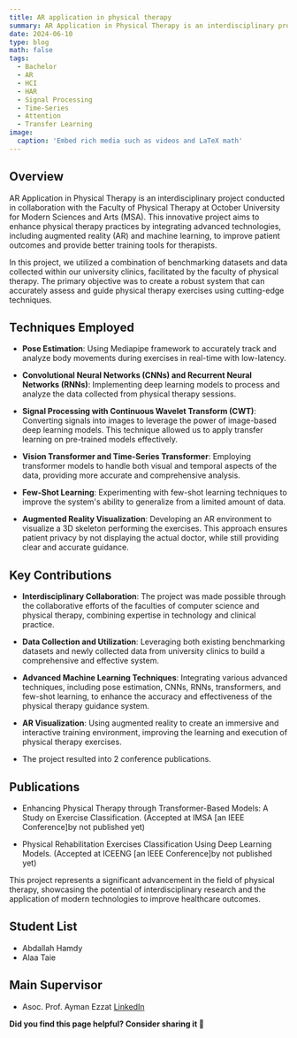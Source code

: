 ```yaml
---
title: AR application in physical therapy
summary: AR Application in Physical Therapy is an interdisciplinary project conducted in collaboration with the Faculty of Physical Therapy at October University for Modern Sciences and Arts (MSA).
date: 2024-06-10
type: blog
math: false
tags:
  - Bachelor
  - AR
  - HCI
  - HAR
  - Signal Processing
  - Time-Series
  - Attention
  - Transfer Learning
image:
  caption: 'Embed rich media such as videos and LaTeX math'
---
```


<!-- Project Description -->
## Overview
AR Application in Physical Therapy is an interdisciplinary project conducted in collaboration with the Faculty of Physical Therapy at October University for Modern Sciences and Arts (MSA). This innovative project aims to enhance physical therapy practices by integrating advanced technologies, including augmented reality (AR) and machine learning, to improve patient outcomes and provide better training tools for therapists.

In this project, we utilized a combination of benchmarking datasets and data collected within our university clinics, facilitated by the faculty of physical therapy. The primary objective was to create a robust system that can accurately assess and guide physical therapy exercises using cutting-edge techniques.


## Techniques Employed
- **Pose Estimation**: Using Mediapipe framework to accurately track and analyze body movements during exercises in real-time with low-latency.

- **Convolutional Neural Networks (CNNs) and Recurrent Neural Networks (RNNs)**: Implementing deep learning models to process and analyze the data collected from physical therapy sessions.

- **Signal Processing with Continuous Wavelet Transform (CWT)**: Converting signals into images to leverage the power of image-based deep learning models. This technique allowed us to apply transfer learning on pre-trained models effectively.

- **Vision Transformer and Time-Series Transformer**: Employing transformer models to handle both visual and temporal aspects of the data, providing more accurate and comprehensive analysis.

- **Few-Shot Learning**: Experimenting with few-shot learning techniques to improve the system's ability to generalize from a limited amount of data.

- **Augmented Reality Visualization**: Developing an AR environment to visualize a 3D skeleton performing the exercises. This approach ensures patient privacy by not displaying the actual doctor, while still providing clear and accurate guidance.


## Key Contributions
- **Interdisciplinary Collaboration**: The project was made possible through the collaborative efforts of the faculties of computer science and physical therapy, combining expertise in technology and clinical practice.

- **Data Collection and Utilization**: Leveraging both existing benchmarking datasets and newly collected data from university clinics to build a comprehensive and effective system.

- **Advanced Machine Learning Techniques**: Integrating various advanced techniques, including pose estimation, CNNs, RNNs, transformers, and few-shot learning, to enhance the accuracy and effectiveness of the physical therapy guidance system.

- **AR Visualization**: Using augmented reality to create an immersive and interactive training environment, improving the learning and execution of physical therapy exercises.

- The project resulted into 2 conference publications.


## Publications
- Enhancing Physical Therapy through Transformer-Based Models: A Study on Exercise Classification. (Accepted at IMSA [an IEEE Conference]by not published yet)

- Physical Rehabilitation Exercises Classification Using Deep Learning Models. (Accepted at ICEENG [an IEEE Conference]by not published yet)

This project represents a significant advancement in the field of physical therapy, showcasing the potential of interdisciplinary research and the application of modern technologies to improve healthcare outcomes.

## Student List
- Abdallah Hamdy
- Alaa Taie

## Main Supervisor
- Asoc. Prof. Ayman Ezzat [LinkedIn](https://www.linkedin.com/in/ayman4/)

**Did you find this page helpful? Consider sharing it 🙌**
